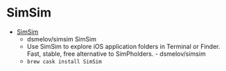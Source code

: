 # SimSim
- [SimSim](https://github.com/dsmelov/simsim/)
  -  dsmelov/simsim SimSim
  - Use SimSim to explore iOS application folders in Terminal or Finder. Fast, stable, free alternative to SimPholders. - dsmelov/simsim
  - `brew cask install SimSim`

